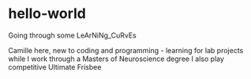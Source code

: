 # hello-world
Going through some LeArNiNg_CuRvEs

Camille here, new to coding and programming - learning for lab projects while I work through a Masters of Neuroscience degree
I also play competitive Ultimate Frisbee
